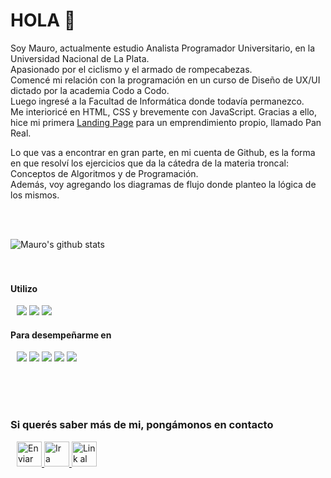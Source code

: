 # HOLA :raised_hands:
Soy Mauro, actualmente estudio Analista Programador Universitario, en la Universidad Nacional de La Plata.  
Apasionado por el ciclismo y el armado de rompecabezas.  
Comencé mi relación con la programación en un curso de Diseño de UX/UI dictado por la academia Codo a Codo.  
Luego ingresé a la Facultad de Informática donde todavía permanezco.  
Me interioricé en HTML, CSS y brevemente con JavaScript. Gracias a ello, hice mi primera [Landing Page](https://maurodino.github.io/landing-PR/) para un emprendimiento propio, llamado Pan Real.  

Lo que vas a encontrar en gran parte, en mi cuenta de Github, es la forma en que resolví los ejercicios que da la cátedra de la materia troncal: Conceptos de Algoritmos y de Programación.  
Además, voy agregando los diagramas de flujo donde planteo la lógica de los mismos.

<br />
<br />

![Mauro's github stats](https://github-readme-stats.vercel.app/api?username=MauroDino&show_icons=true)
<br />
<br />
<br />

#### Utilizo

<p>
 <div style="margin-left: 10px;">
     <img src="https://img.shields.io/badge/Visual_Studio_Code-0078D4?style=for-the-badge&logo=visual%20studio%20code&logoColor=white"></a>
     <img src="https://badges.aleen42.com/src/photoshop.svg"></a>
     <img src="	https://img.shields.io/badge/Figma-F24E1E?style=for-the-badge&logo=figma&logoColor=white"></a>
 </div>
</p>

#### Para desempeñarme en

<p>
 <div style="margin-left: 10px;">
     <img src="https://img.shields.io/badge/HTML5-E34F26?style=for-the-badge&logo=html5&logoColor=white"></a>
     <img src="https://img.shields.io/badge/CSS3-1572B6?style=for-the-badge&logo=css3&logoColor=white"></a>
     <img src="https://img.shields.io/badge/JavaScript-F7DF1E?style=for-the-badge&logo=javascript&logoColor=black"></a>
     <img src="https://img.shields.io/badge/Python-3776AB?style=for-the-badge&logo=python&logoColor=white"></a>
     <img src="https://img.shields.io/badge/Markdown-000000?style=for-the-badge&logo=markdown&logoColor=white"></a>
 </div>
</p>

<br />
<br />
<br />

### Si querés saber más de mi, pongámonos en contacto

 <div class="icons-social" style="margin-left: 10px;">
	<a href="mailto:dinotomauro@gmail.com">
  		<img src="https://img.shields.io/badge/Gmail-D14836?style=for-the-badge&logo=gmail&logoColor=white" width="40" height="40"
       		alt="Enviar correo" width="200">
	</a>
  	<a href="https://www.linkedin.com/in/mauro-di-noto/">
  		<img src="https://img.icons8.com/doodle/40/000000/linkedin--v2.png" width="40" height="40"
       		alt="Ir a Linkedin">
	</a>
	 <a href="https://github.com/MauroDino">
  		<img src="https://img.icons8.com/doodle/40/000000/github--v1.png" width="40" height="40"
       		alt="Link al inicio de Github">
	</a>
     
        
 </div>
</p>



